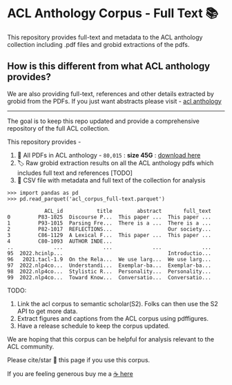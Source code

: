 # ACL Anthology Corpus - Full Text 📚
This repository provides full-text and metadata to the ACL anthology collection including .pdf files and grobid extractions of the pdfs.

## How is this different from what ACL anthology provides? 
We are also providing full-text, references and other details extracted by grobid from the PDFs. If you just want abstracts please visit - [acl anthology](https://aclanthology.org/anthology+abstracts.bib.gz) 


----

The goal is to keep this repo updated and provide a comprehensive repository of the full ACL collection.

This repository provides - 
1. 📖 All PDFs in ACL anthology -  `80,015`  : **size 45G** : [download here](https://drive.google.com/file/d/1OGHyJrkaVpbrdbmxsDotG-tI3LiKyxuC/view?usp=sharing)
2. 🏷️ Raw grobid extraction results on all the ACL anthology pdfs which includes full text and references [TODO]
3. 💾 CSV file with metadata and full text of the collection for analysis 

```
>>> import pandas as pd
>>> pd.read_parquet('acl_corpus_full-text.parquet')

            ACL_id           title        abstract       full_text
0         P83-1025  Discourse P...  This paper ...  This paper ...
1         P93-1015  Parsing Fre...  There is a ...  There is a ...
2         P82-1017  REFLECTIONS...                  Our society...
3         C86-1129  A Lexical F...  This paper ...  This paper ...
4         C80-1093  AUTHOR INDE...                                
..             ...             ...             ...             ...
95  2022.hcinlp...                                  Introductio...
96   2021.tacl-1.9  On the Rela...  We use larg...  We use larg...
97  2022.nlp4co...  Understandi...  Exemplar-ba...  Exemplar-ba...
98  2022.nlp4co...  Stylistic R...  Personality...  Personality...
99  2022.nlp4co...  Toward Know...  Conversatio...  Conversatio...
```

TODO:
1. Link the acl corpus to semantic scholar(S2). Folks can then use the S2 API to get more data.
2. Extract figures and captions from the ACL corpus using pdffigures.
3. Have a release schedule to keep the corpus updated.

We are hoping that this corpus can be helpful for analysis relevant to the ACL community. 

Please cite/star 🌟 this page if you use this corpus.

If you are feeling generous buy me a [☕  here](https://www.buymeacoffee.com/shauryrG)